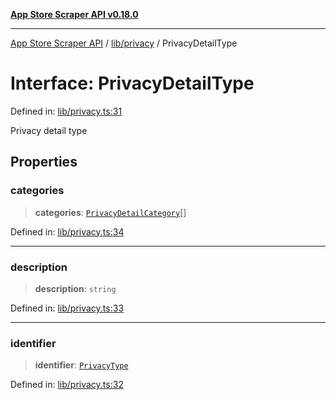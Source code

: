 [**App Store Scraper API v0.18.0**](../../../README.md)

***

[App Store Scraper API](../../../modules.md) / [lib/privacy](../README.md) / PrivacyDetailType

# Interface: PrivacyDetailType

Defined in: [lib/privacy.ts:31](https://github.com/facundoolano/app-store-scraper/blob/1e0c65b171e0bad4a38692c4616a992bb494cdd4/lib/privacy.ts#L31)

Privacy detail type

## Properties

### categories

> **categories**: [`PrivacyDetailCategory`](PrivacyDetailCategory.md)[]

Defined in: [lib/privacy.ts:34](https://github.com/facundoolano/app-store-scraper/blob/1e0c65b171e0bad4a38692c4616a992bb494cdd4/lib/privacy.ts#L34)

***

### description

> **description**: `string`

Defined in: [lib/privacy.ts:33](https://github.com/facundoolano/app-store-scraper/blob/1e0c65b171e0bad4a38692c4616a992bb494cdd4/lib/privacy.ts#L33)

***

### identifier

> **identifier**: [`PrivacyType`](../type-aliases/PrivacyType.md)

Defined in: [lib/privacy.ts:32](https://github.com/facundoolano/app-store-scraper/blob/1e0c65b171e0bad4a38692c4616a992bb494cdd4/lib/privacy.ts#L32)
